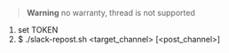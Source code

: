 > **Warning** no warranty, thread is not supported

1. set TOKEN
2. $ ./slack-repost.sh <target_channel> [<post_channel>] 
